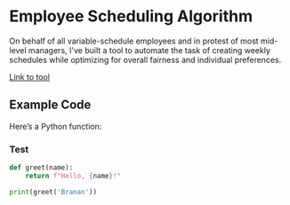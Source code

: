 # Employee Scheduling Algorithm

On behalf of all variable-schedule employees and in protest of most mid-level managers, I've built a tool to automate the task of creating weekly schedules while optimizing for overall fairness and individual preferences.

[Link to tool](https://brananharrison.github.io/EmployeeScheduler/)

## Example Code

Here’s a Python function:

### Test
```python
def greet(name):
    return f"Hello, {name}!"

print(greet('Branan'))
